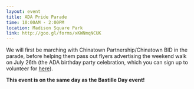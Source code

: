 ```yaml
---
layout: event
title: ADA Pride Parade
time: 10:00AM - 2:00PM
location: Madison Square Park
link: http://goo.gl/forms/xKWNmqNCUK
---
```

We will first be marching with Chinatown Partnership/Chinatown BID in the parade, before helping them pass out flyers advertising the weekend walk on July 26th (the ADA birthday party celebration, which you can sign up to volunteer for [here](http://goo.gl/forms/XVfpBkR4eU)).

**This event is on the same day as the Bastille Day event!**